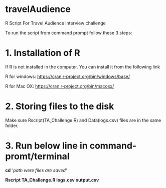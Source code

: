 # travelAudience
R Script For Travel Audience interview challenge

To run the script from command prompt follow these 3 steps:

# 1. Installation of R
 If R is not installed in the computer. You can install it from the following link 
 
R for windows: 
https://cran.r-project.org/bin/windows/base/

R for Mac OX:
https://cran.r-project.org/bin/macosx/

# 2. Storing files to the disk 
Make sure Rscript(TA_Challenge.R) and Data(logs.csv) files are in the same folder.

# 3. Run below line in command-promt/terminal
__cd__ _'path were files are saved'_

__Rscript TA_Challenge.R logs.csv output.csv__
